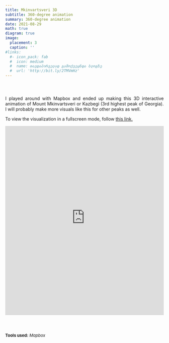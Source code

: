 ```yaml
---
title: Mkinvartsveri 3D
subtitle: 360-degree animation
summary: 360-degree animation
date: 2021-08-29
math: true
diagram: true
image: 
  placement: 3
  caption: ''
#links:
  #- icon_pack: fab
  #  icon: medium
  #  name: თავდაპირველად გამოქვეყნდა ბლოგზე
  #  url: 'http://bit.ly/2TMVmHz'
---
```


<style>

img {
    pointer-events: none;
  -webkit-touch-callout: none;
}

</style>

<p style="padding: 0 7em 2em 0;"></p>

<p align="justify">
    I played around with Mapbox and ended up making this 3D interactive animation of Mount Mkinvartsveri or Kazbegi (3rd highest peak of Georgia). I will probably make more visuals like this for other peaks as well.
</p>

<p align="justify">
    To view the visualization in a fullscreen mode, follow <a href="https://meteor-lumbar-menu.glitch.me/">this link.</a></p>
    
<iframe src="https://meteor-lumbar-menu.glitch.me/" style="border:0px #ffffff none;" name="myiFrame" scrolling="no" frameborder="1" marginheight="0px" marginwidth="0px" height="600px" width="100%" allowfullscreen></iframe>
<p style="padding: 0 7em 2em 0;"></p>

<font size="2">
    <b>Tools used:</b> <i>Mapbox</i>
</font>